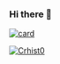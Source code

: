 ### Hi there 👋

[![card](https://github-readme-stats.vercel.app/api?username=Crhist0&theme=onedark&show_icons=true)](https://github.com/Crhist0/)

[![Crhist0](https://github-readme-stats.vercel.app/api/top-langs/?username=Crhist0&hide=html&layout=compact=true&theme=onedark)](https://github.com/Crhist0/)

<!--
**Crhist0/Crhist0** is a ✨ _special_ ✨ repository because its `README.md` (this file) appears on your GitHub profile.

Here are some ideas to get you started:

- 🔭 I’m currently working on ...
- 🌱 I’m currently learning ...
- 👯 I’m looking to collaborate on ...
- 🤔 I’m looking for help with ...
- 💬 Ask me about ...
- 📫 How to reach me: ...
- 😄 Pronouns: ...
- ⚡ Fun fact: ...
-->
